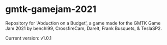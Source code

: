 # gmtk-gamejam-2021
Repository for 'Abduction on a Budget', a game made for the GMTK Game Jam 2021 by benchi99, CrossfireCam, Darelt, Frank Busquets, & TeslaSP2.

Current version: v1.0.1